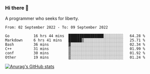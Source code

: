 ### Hi there 👋

<!--
**shejialuo/shejialuo** is a ✨ _special_ ✨ repository because its `README.md` (this file) appears on your GitHub profile.

Here are some ideas to get you started:

- 🔭 I’m currently working on ...
- 🌱 I’m currently learning ...
- 👯 I’m looking to collaborate on ...
- 🤔 I’m looking for help with ...
- 💬 Ask me about ...
- 📫 How to reach me: ...
- 😄 Pronouns: ...
- ⚡ Fun fact: ...
-->

A programmer who seeks for liberty.

<!--START_SECTION:waka-->

```text
From: 02 September 2022 - To: 09 September 2022

Go           16 hrs 44 mins  ████████████████░░░░░░░░░   64.28 %
Markdown     6 hrs 41 mins   ██████▒░░░░░░░░░░░░░░░░░░   25.71 %
Bash         36 mins         ▓░░░░░░░░░░░░░░░░░░░░░░░░   02.34 %
C++          31 mins         ▒░░░░░░░░░░░░░░░░░░░░░░░░   01.99 %
conf         30 mins         ▒░░░░░░░░░░░░░░░░░░░░░░░░   01.92 %
Other        19 mins         ▒░░░░░░░░░░░░░░░░░░░░░░░░   01.24 %
```

<!--END_SECTION:waka-->

[![Anurag's GitHub stats](https://github-readme-stats.vercel.app/api?username=shejialuo&show_icons=true&theme=dracula)](https://github.com/anuraghazra/github-readme-stats)
